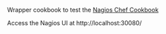 Wrapper cookbook to test the [Nagios Chef Cookbook](https://github.com/schubergphilis/nagios)

Access the Nagios UI at http://localhost:30080/
